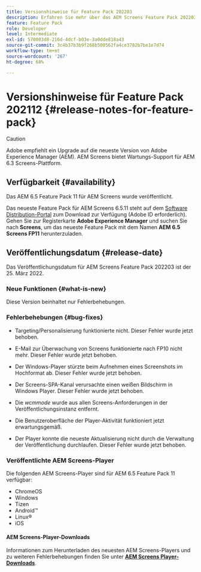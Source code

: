 ```yaml
---
title: Versionshinweise für Feature Pack 202203
description: Erfahren Sie mehr über das AEM Screens Feature Pack 202203, das am 25. März 2022 veröffentlicht wurde.
feature: Feature Pack
role: Developer
level: Intermediate
exl-id: 570003d8-216d-4dcf-b03e-3a0dde818a43
source-git-commit: 3c4b37b3b9f268b500562fa4ce3782b7be1e7d74
workflow-type: tm+mt
source-wordcount: '267'
ht-degree: 68%

---
```


# Versionshinweise für Feature Pack 202112 {#release-notes-for-feature-pack}

>[!CAUTION]
>Adobe empfiehlt ein Upgrade auf die neueste Version von Adobe Experience Manager (AEM). AEM Screens bietet Wartungs-Support für AEM 6.3 Screens-Plattform.

## Verfügbarkeit {#availability}

Das AEM 6.5 Feature Pack 11 für AEM Screens wurde veröffentlicht.

Das neueste Feature Pack für AEM Screens 6.5.11 steht auf dem [Software Distribution-Portal](https://experience.adobe.com/#/downloads/content/software-distribution/en/aem.html) zum Download zur Verfügung (Adobe ID erforderlich). Gehen Sie zur Registerkarte **Adobe Experience Manager** und suchen Sie nach **Screens**, um das neueste Feature Pack mit dem Namen **AEM 6.5 Screens FP11** herunterzuladen.

## Veröffentlichungsdatum {#release-date}

Das Veröffentlichungsdatum für AEM Screens Feature Pack 202203 ist der 25. März 2022.

### Neue Funktionen {#what-is-new}

Diese Version beinhaltet nur Fehlerbehebungen.

### Fehlerbehebungen {#bug-fixes}

* Targeting/Personalisierung funktionierte nicht. Dieser Fehler wurde jetzt behoben.

* E-Mail zur Überwachung von Screens funktionierte nach FP10 nicht mehr. Dieser Fehler wurde jetzt behoben.

* Der Windows-Player stürzte beim Aufnehmen eines Screenshots im Hochformat ab. Dieser Fehler wurde jetzt behoben.

* Der Screens-SPA-Kanal verursachte einen weißen Bildschirm in Windows Player. Dieser Fehler wurde jetzt behoben.

* Die *wcmmode* wurde aus allen Screens-Anforderungen in der Veröffentlichungsinstanz entfernt.

* Die Benutzeroberfläche der Player-Aktivität funktioniert jetzt erwartungsgemäß.

* Der Player konnte die neueste Aktualisierung nicht durch die Verwaltung der Veröffentlichung durchlaufen. Dieser Fehler wurde jetzt behoben.

### Veröffentlichte AEM Screens-Player

Die folgenden AEM Screens-Player sind für AEM 6.5 Feature Pack 11 verfügbar:

* ChromeOS
* Windows
* Tizen
* Android™
* Linux®
* iOS

#### AEM Screens-Player-Downloads 

Informationen zum Herunterladen des neuesten AEM Screens-Players und zu weiteren Fehlerbehebungen finden Sie unter **[AEM Screens Player-Downloads](https://download.macromedia.com/screens/index.html)**.
